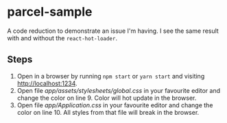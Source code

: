 # parcel-sample

A code reduction to demonstrate an issue I'm having. I see the same result with and without the `react-hot-loader`.

## Steps

1. Open in a browser by running `npm start` or `yarn start` and visiting <http://localhost:1234>.
2. Open file *app/assets/stylesheets/global.css* in your favourite editor and change the color on line 9. Color will hot update in the browser.
3. Open file *app/Application.css* in your favourite editor and change the color on line 10. All styles from that file will break in the browser.

